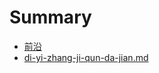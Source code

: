 # Summary

* [前沿](/README.md)
* [di-yi-zhang-ji-qun-da-jian.md](//di-yi-zhang-ji-qun-da-jian.md "1.集群搭建")



